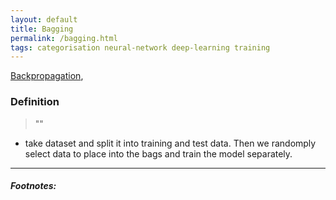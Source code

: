 ```yaml
---
layout: default
title: Bagging
permalink: /bagging.html
tags: categorisation neural-network deep-learning training
---
```


[Backpropagation]({{site.url}}{{site.prod}}/backpropagation.html),

### Definition

> ""

- take dataset and split it into training and test data. 
Then we randomply select data to place into the bags and train the model separately.

<hr />

##### Footnotes:

[^1]: [TODO](TODO)